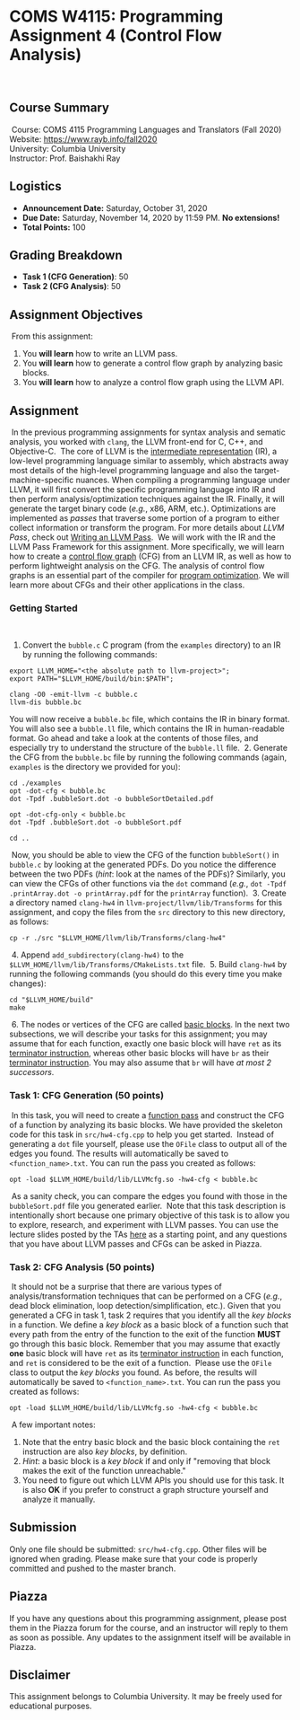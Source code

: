 # COMS W4115: Programming Assignment 4 (Control Flow Analysis)
​
## Course Summary
​
Course: COMS 4115 Programming Languages and Translators (Fall 2020)  
Website: https://www.rayb.info/fall2020  
University: Columbia University  
Instructor: Prof. Baishakhi Ray
​
​
## Logistics
* **Announcement Date:** Saturday, October 31, 2020
* **Due Date:** Saturday, November 14, 2020 by 11:59 PM. **No extensions!**
* **Total Points:** 100
​
## Grading Breakdown
* **Task 1 (CFG Generation)**: 50
* **Task 2 (CFG Analysis)**: 50
​
## Assignment Objectives
​
From this assignment:
​
1. You **will learn** how to write an LLVM pass.
2. You **will learn** how to generate a control flow graph by analyzing basic blocks.
3. You **will learn** how to analyze a control flow graph using the LLVM API.
​
## Assignment
​
In the previous programming assignments for syntax analysis and sematic analysis, you worked with `clang`, the LLVM front-end for C, C++, and Objective-C.
​
The core of LLVM is the [intermediate representation](https://en.wikipedia.org/wiki/Intermediate_representation) (IR), a low-level programming language similar to assembly, which abstracts away most details of the high-level programming language and also the target-machine-specific nuances. When compiling a programming language under LLVM, it will first convert the specific programming language into IR and then perform analysis/optimization techniques against the IR. Finally, it will generate the target binary code (*e.g.*, x86, ARM, etc.).
​
Optimizations are implemented as *passes* that traverse some portion of a program to either collect information or transform the program. For more details about *LLVM Pass*, check out [Writing an LLVM Pass](https://llvm.org/docs/WritingAnLLVMPass.html).
​
We will work with the IR and the LLVM Pass Framework for this assignment. More specifically, we will learn how to create a [control flow graph](https://en.wikipedia.org/wiki/Control-flow_graph) (CFG) from an LLVM IR, as well as how to perform lightweight analysis on the CFG. The analysis of control flow graphs is an essential part of the compiler for [program optimization](https://en.wikipedia.org/wiki/Program_optimization). We will learn more about CFGs and their other applications in the class.
​
### Getting Started
​
1. Convert the `bubble.c` C program (from the `examples` directory) to an IR by running the following commands:
```
export LLVM_HOME="<the absolute path to llvm-project>";
export PATH="$LLVM_HOME/build/bin:$PATH";
​
clang -O0 -emit-llvm -c bubble.c
llvm-dis bubble.bc
```
You will now receive a `bubble.bc` file, which contains the IR in binary format. You will also see a `bubble.ll` file, which contains the IR in human-readable format. Go ahead and take a look at the contents of those files, and especially try to understand the structure of the `bubble.ll` file.
​
2. Generate the CFG from the `bubble.bc` file by running the following commands (again, `examples` is the directory we provided for you):
```
cd ./examples
opt -dot-cfg < bubble.bc
dot -Tpdf .bubbleSort.dot -o bubbleSortDetailed.pdf
​
opt -dot-cfg-only < bubble.bc
dot -Tpdf .bubbleSort.dot -o bubbleSort.pdf
​
cd ..
```
​
Now, you should be able to view the CFG of the function `bubbleSort()` in `bubble.c` by looking at the generated PDFs. Do you notice the difference between the two PDFs (*hint*: look at the names of the PDFs)? Similarly, you can view the CFGs of other functions via the `dot` command (*e.g.*, `dot -Tpdf .printArray.dot -o printArray.pdf` for the `printArray` function).
​
3. Create a directory named `clang-hw4` in `llvm-project/llvm/lib/Transforms` for this assignment, and copy the files from the `src` directory to this new directory, as follows:
```
cp -r ./src "$LLVM_HOME/llvm/lib/Transforms/clang-hw4"
```
​
4. Append `add_subdirectory(clang-hw4)` to the `$LLVM_HOME/llvm/lib/Transforms/CMakeLists.txt` file.
​
5. Build `clang-hw4` by running the following commands (you should do this every time you make changes):
```
cd "$LLVM_HOME/build"
make
```
​
6. The nodes or vertices of the CFG are called [basic blocks](https://en.wikipedia.org/wiki/Basic_block). In the next two subsections, we will describe your tasks for this assignment; you may assume that for each function, exactly one basic block will have `ret` as its [terminator instruction](https://llvm.org/docs/LangRef.html#terminator-instructions), whereas other basic blocks will have `br` as their [terminator instruction](https://llvm.org/docs/LangRef.html#terminator-instructions). You may also assume that `br` will have *at most 2 successors*.
​
### Task 1: CFG Generation (50 points)
​
In this task, you will need to create a [function pass](https://llvm.org/doxygen/classllvm_1_1FunctionPass.html) and construct the CFG of a function by analyzing its basic blocks. We have provided the skeleton code for this task in `src/hw4-cfg.cpp` to help you get started.
​
Instead of generating a `dot` file yourself, please use the `OFile` class to output all of the edges you found. The results will automatically be saved to `<function_name>.txt`. You can run the pass you created as follows:
```
opt -load $LLVM_HOME/build/lib/LLVMcfg.so -hw4-cfg < bubble.bc
```
​
As a sanity check, you can compare the edges you found with those in the `bubbleSort.pdf` file you generated earlier.
​
Note that this task description is intentionally short because one primary objective of this task is to allow you to explore, research, and experiment with LLVM passes. You can use the lecture slides posted by the TAs [here](https://piazza.com/class/kekhb0ii3uh23z?cid=101) as a starting point, and any questions that you have about LLVM passes and CFGs can be asked in Piazza.
​
​
### Task 2: CFG Analysis (50 points)
​
It should not be a surprise that there are various types of analysis/transformation techniques that can be performed on a CFG (*e.g.*, dead block elimination, loop detection/simplification, etc.). Given that you generated a CFG in task 1, task 2 requires that you identify all the *key blocks* in a function. We define a *key block* as a basic block of a function such that every path from the entry of the function to the exit of the function **MUST** go through this basic block. Remember that you may assume that exactly **one** basic block will have `ret` as its [terminator instruction](https://llvm.org/docs/LangRef.html#terminator-instructions) in each function, and `ret` is considered to be the exit of a function.
​
Please use the `OFile` class to output the *key blocks* you found. As before, the results will automatically be saved to `<function_name>.txt`. You can run the pass you created as follows:
```
opt -load $LLVM_HOME/build/lib/LLVMcfg.so -hw4-cfg < bubble.bc
```
​
A few important notes:
1. Note that the entry basic block and the basic block containing the `ret` instruction are also *key blocks*, by definition.
2. *Hint*: a basic block is a *key block* if and only if "removing that block makes the exit of the function unreachable."
3. You need to figure out which LLVM APIs you should use for this task. It is also **OK** if you prefer to construct a graph structure yourself and analyze it manually.
​
## Submission
Only one file should be submitted: `src/hw4-cfg.cpp`. Other files will be ignored when grading. Please make sure that your code is properly committed and pushed to the master branch.
​
## Piazza
If you have any questions about this programming assignment, please post them in the Piazza forum for the course, and an instructor will reply to them as soon as possible. Any updates to the assignment itself will be available in Piazza.
​
## Disclaimer
This assignment belongs to Columbia University. It may be freely used for educational purposes.
